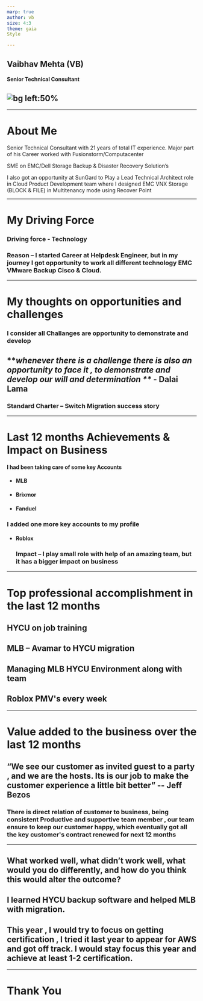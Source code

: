 ```yaml
---
marp: true
author: vb
size: 4:3
theme: gaia
Style

---
```

## Vaibhav Mehta (VB)
#### Senior Technical Consultant


![bg left:50%](/Users/Vaibhav.Mehta@computacenter.com/Documents/2022/vb.jpg)
----
-----
# About Me
Senior Technical Consultant with 21 years of total IT experience. Major part of his  Career worked with Fusionstorm/Computacenter 

SME on EMC/Dell Storage Backup & Disaster Recovery Solution’s 


I also got an opportunity at SunGard to Play a Lead Technical Architect role in Cloud Product Development team where I  designed EMC VNX Storage (BLOCK & FILE) in Multitenancy mode using Recover Point 

---
# My Driving Force
### Driving force - Technology 

### Reason – I started Career at Helpdesk Engineer, but in my journey I got opportunity to work all different technology EMC VMware Backup Cisco & Cloud.

----
# My thoughts on opportunities and challenges

### I consider all Challanges are opportunity to demonstrate and develop


## **_whenever there is a challenge there is also an opportunity to face it , to demonstrate and develop our will and determination **_	- Dalai Lama




### Standard Charter – Switch Migration success story

---

# Last 12 months Achievements & Impact on Business
#### I had been taking care of some key Accounts
- #### MLB
- #### Brixmor
- #### Fanduel 
### I added one more key accounts to my profile 
- ####  Roblox
  ### Impact – I play small role with help of an amazing team, but it has a bigger impact on business 
---

# Top professional accomplishment in the last 12 months

## HYCU on job training
## MLB – Avamar to HYCU migration
## Managing MLB HYCU Environment along with team
## Roblox PMV's every week 

---
#   Value added to the business over the last 12 months

## “We see our customer as invited guest to a party , and we are the hosts. Its is our job to make the customer experience a little bit better” -- Jeff Bezos

### There is direct relation of customer to business, being consistent Productive and supportive team member , our team ensure to keep our customer happy, which eventually got all the key customer's contract renewed for next 12 months

---

## What worked well, what didn’t work well, what would you do differently, and how do you think this would alter the outcome?

## I learned HYCU backup software and helped MLB with migration.

## This year , I would try to focus on getting certification , I tried it last year to appear for AWS and got off track. I would stay focus this year and achieve at least 1-2 certification. 

---


  #                                   Thank You



